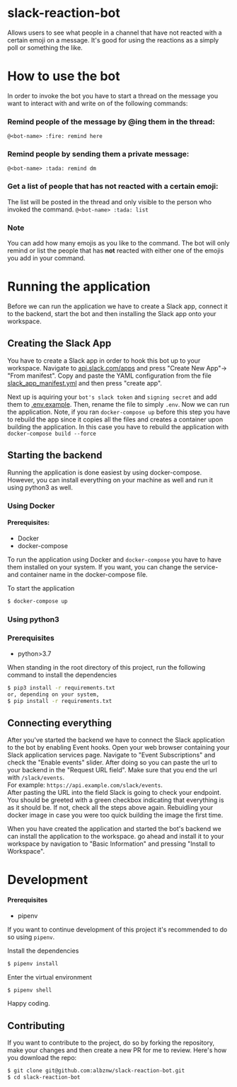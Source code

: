 # slack-reaction-bot
Allows users to see what people in a channel that have not reacted with a certain emoji on a message. It's good for using the reactions as a simply poll or something the like.

# How to use the bot
In order to invoke the bot you have to start a thread on the message you want to interact with and write on of the following commands:
### Remind people of the message by @ing them in the thread:
`@<bot-name> :fire: remind here`
### Remind people by sending them a private message:
`@<bot-name> :tada: remind dm`
### Get a list of people that has not reacted with a certain emoji:
The list will be posted in the thread and only visible to the person who invoked the command.
`@<bot-name> :tada: list`

### Note
You can add how many emojis as you like to the command. The bot will only remind or list the people that has __not__ reacted with either one of the emojis you add in your command. 
# Running the application
Before we can run the application we have to create a Slack app, connect it to the backend, start the bot and then installing the Slack app onto your workspace.
## Creating the Slack App
You have to create a Slack app in order to hook this bot up to your workspace. Navigate to [api.slack.com/apps](https://api.slack.com/apps) and press "Create New App"-> "From manifest". Copy and paste the YAML configuration from the file [slack_app_manifest.yml](slack_app_manifest.yml) and then press "create app".

Next up is aquiring your `bot's slack token` and `signing secret` and add them to [.env.example](.env.example). Then, rename the file to simply `.env`. Now we can run the application. Note, if you ran `docker-compose up` before this step you have to rebuild the app since it copies all the files and creates a container upon building the application. In this case you have to rebuild the application with `docker-compose build --force`

## Starting the backend
Running the application is done easiest by using docker-compose. However, you can install everything on your machine as well and run it using python3 as well.

### Using Docker
#### Prerequisites:
* Docker
* docker-compose

To run the application using Docker and `docker-compose` you have to have them installed on your system. If you want, you can change the service- and container name in the docker-compose file.

To start the application
```sh
$ docker-compose up
```

### Using python3
### Prerequisites
* python>3.7

When standing in the root directory of this project, run the following command to install the dependencies
```sh
$ pip3 install -r requirements.txt
or, depending on your system,
$ pip install -r requirements.txt
```

## Connecting everything
After you've started the backend we have to connect the Slack application to the bot by enabling Event hooks. Open your web browser containing your Slack application services page. Navigate to "Event Subscriptions" and check the "Enable events" slider. After doing so you can paste the url to your backend in the "Request URL field". Make sure that you end the url with `/slack/events`.  
For example: `https://api.example.com/slack/events`.  
After pasting the URL into the field Slack is going to check your endpoint. You should be greeted with a green checkbox indicating that everything is as it should be. If not, check all the steps above again. Rebuidling your docker image in case you were too quick building the image the first time.

When you have created the application and started the bot's backend we can install the application to the workspace. go ahead and install it to your workspace by navigation to "Basic Information" and pressing "Install to Workspace".

# Development
#### Prerequisites
* pipenv

If you want to continue development of this project it's recommended to do so using `pipenv`.

Install the dependencies
```sh
$ pipenv install
```

Enter the virtual environment
```sh
$ pipenv shell
```

Happy coding.

## Contributing
If you want to contribute to the project, do so by forking the repository, make your changes and then create a new PR for me to review.
Here's how you download the repo:
```sh
$ git clone git@github.com:albznw/slack-reaction-bot.git
$ cd slack-reaction-bot
```

